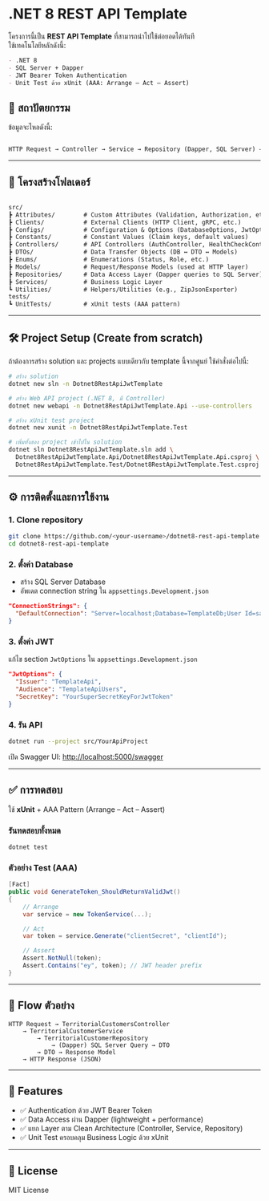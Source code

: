# .NET 8 REST API Template

โครงการนี้เป็น **REST API Template** ที่สามารถนำไปใช้ต่อยอดได้ทันที  
ใช้เทคโนโลยีหลักดังนี้:
```markdown
- .NET 8
- SQL Server + Dapper
- JWT Bearer Token Authentication
- Unit Test ด้วย xUnit (AAA: Arrange – Act – Assert)

```

## 📐 สถาปัตยกรรม

ข้อมูลจะไหลดังนี้:

```markdown

HTTP Request → Controller → Service → Repository (Dapper, SQL Server) → DTOs → Models → HTTP Response

```

---

## 📂 โครงสร้างโฟลเดอร์

```markdown

src/
┣ Attributes/        # Custom Attributes (Validation, Authorization, etc.)
┣ Clients/           # External Clients (HTTP Client, gRPC, etc.)
┣ Configs/           # Configuration & Options (DatabaseOptions, JwtOptions, SqlConnectionFactory, etc.)
┣ Constants/         # Constant Values (Claim keys, default values)
┣ Controllers/       # API Controllers (AuthController, HealthCheckController, etc.)
┣ DTOs/              # Data Transfer Objects (DB ↔ DTO ↔ Models)
┣ Enums/             # Enumerations (Status, Role, etc.)
┣ Models/            # Request/Response Models (used at HTTP layer)
┣ Repositories/      # Data Access Layer (Dapper queries to SQL Server)
┣ Services/          # Business Logic Layer
┗ Utilities/         # Helpers/Utilities (e.g., ZipJsonExporter)
tests/
┗ UnitTests/         # xUnit tests (AAA pattern)

````

---

## 🛠 Project Setup (Create from scratch)

ถ้าต้องการสร้าง solution และ projects แบบเดียวกับ template นี้จากศูนย์ ใช้คำสั่งต่อไปนี้:

```bash
# สร้าง solution
dotnet new sln -n Dotnet8RestApiJwtTemplate

# สร้าง Web API project (.NET 8, มี Controller)
dotnet new webapi -n Dotnet8RestApiJwtTemplate.Api --use-controllers

# สร้าง xUnit test project
dotnet new xunit -n Dotnet8RestApiJwtTemplate.Test

# เพิ่มทั้งสอง project เข้าไปใน solution
dotnet sln Dotnet8RestApiJwtTemplate.sln add \
  Dotnet8RestApiJwtTemplate.Api/Dotnet8RestApiJwtTemplate.Api.csproj \
  Dotnet8RestApiJwtTemplate.Test/Dotnet8RestApiJwtTemplate.Test.csproj
```
---
## ⚙️ การติดตั้งและการใช้งาน

### 1. Clone repository
```bash
git clone https://github.com/<your-username>/dotnet8-rest-api-template.git
cd dotnet8-rest-api-template
````

### 2. ตั้งค่า Database

* สร้าง SQL Server Database
* อัพเดต connection string ใน `appsettings.Development.json`

```json
"ConnectionStrings": {
  "DefaultConnection": "Server=localhost;Database=TemplateDb;User Id=sa;Password=your_password;TrustServerCertificate=True"
}
```

### 3. ตั้งค่า JWT

แก้ไข section `JwtOptions` ใน `appsettings.Development.json`

```json
"JwtOptions": {
  "Issuer": "TemplateApi",
  "Audience": "TemplateApiUsers",
  "SecretKey": "YourSuperSecretKeyForJwtToken"
}
```

### 4. รัน API

```bash
dotnet run --project src/YourApiProject
```

เปิด Swagger UI:
[http://localhost:5000/swagger](http://localhost:5000/swagger)

---

## ✅ การทดสอบ

ใช้ **xUnit** + AAA Pattern (Arrange – Act – Assert)

### รันทดสอบทั้งหมด

```bash
dotnet test
```

### ตัวอย่าง Test (AAA)

```csharp
[Fact]
public void GenerateToken_ShouldReturnValidJwt()
{
    // Arrange
    var service = new TokenService(...);

    // Act
    var token = service.Generate("clientSecret", "clientId");

    // Assert
    Assert.NotNull(token);
    Assert.Contains("ey", token); // JWT header prefix
}
```

---

## 🔄 Flow ตัวอย่าง

```
HTTP Request → TerritorialCustomersController
    → TerritorialCustomerService
        → TerritorialCustomerRepository
            → (Dapper) SQL Server Query → DTO
        → DTO → Response Model
    → HTTP Response (JSON)
```

---

## 🚀 Features

* ✅ Authentication ด้วย JWT Bearer Token
* ✅ Data Access ผ่าน Dapper (lightweight + performance)
* ✅ แยก Layer ตาม Clean Architecture (Controller, Service, Repository)
* ✅ Unit Test ครอบคลุม Business Logic ด้วย xUnit

---

## 📜 License

MIT License


